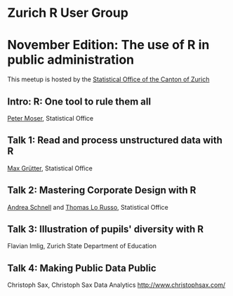 # Zurich R User Group
# November Edition: The use of R in public administration

This meetup is hosted by the [Statistical Office of the Canton of Zurich](http://statistik.zh.ch/)

## Intro: R: One tool to rule them all
[Peter Moser](peter.moser@statistik.ji.zh.ch), Statistical Office

## Talk 1: Read and process unstructured data with R
[Max Grütter](max.gruetter@statistik.ji.zh.ch), Statistical Office

## Talk 2: Mastering Corporate Design with R
[Andrea Schnell](andrea.schnell@statistik.ji.zh.ch) and [Thomas Lo Russo](thomas.lorusso@statistik.ji.zh), Statistical Office

## Talk 3: Illustration of pupils' diversity with R
Flavian Imlig, Zurich State Department of Education

## Talk 4: Making Public Data Public
Christoph Sax, Christoph Sax Data Analytics http://www.christophsax.com/